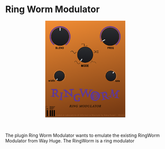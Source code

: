 # Ring Worm Modulator


<p align="center">
    <img src="images/interface.png" alt="alt text" width="50%" height="50%">
</p>

<br>

<p>
    The plugin Ring Worm Modulator wants to emulate the existing RingWorm Modulator from Way Huge. 
    The RingWorm is a ring modulator 
</p>

<br>
